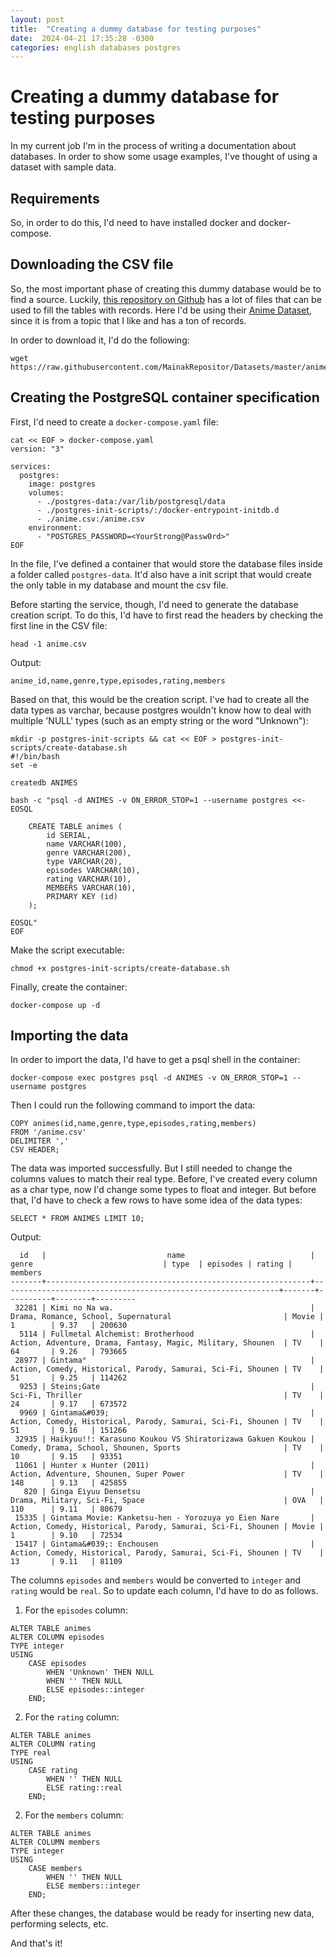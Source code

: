 ```yaml
---
layout: post
title:  "Creating a dummy database for testing purposes"
date:  2024-04-21 17:35:28 -0300 
categories: english databases postgres 
---
```


# Creating a dummy database for testing purposes 

In my current job I'm in the process of writing a documentation about databases. In order to show some usage examples, I've thought of using a dataset with sample data.

## Requirements

So, in order to do this, I'd need to have installed docker and docker-compose.

## Downloading the CSV file

So, the most important phase of creating this dummy database would be to find a source. Luckily, [this repository on Github](https://github.com/MainakRepositor/Datasets) has a lot of files that can be used to fill the tables with records. Here I'd be using their [Anime Dataset](https://github.com/MainakRepositor/Datasets/blob/master/anime.csv), since it is from a topic that I like and has a ton of records.

In order to download it, I'd do the following:
```
wget https://raw.githubusercontent.com/MainakRepositor/Datasets/master/anime.csv
```

## Creating the PostgreSQL container specification

First, I'd need to create a `docker-compose.yaml` file:

```
cat << EOF > docker-compose.yaml
version: "3"

services:
  postgres:
    image: postgres
    volumes:
      - ./postgres-data:/var/lib/postgresql/data
      - ./postgres-init-scripts/:/docker-entrypoint-initdb.d
      - ./anime.csv:/anime.csv
    environment:
      - "POSTGRES_PASSWORD=<YourStrong@Passw0rd>"
EOF
```

In the file, I've defined a container that would store the database files inside a folder called `postgres-data`. It'd also have a init script that would create the only table in my database and mount the csv file.

Before starting the service, though, I'd need to generate the database creation script. To do this, I'd have to first read the headers by checking the first line in the CSV file:

```
head -1 anime.csv
```

Output:
```
anime_id,name,genre,type,episodes,rating,members
```

Based on that, this would be the creation script. I've had to create all the data types as varchar, because postgres wouldn't know how to deal with multiple 'NULL' types (such as an empty string or the word "Unknown"):
```
mkdir -p postgres-init-scripts && cat << EOF > postgres-init-scripts/create-database.sh
#!/bin/bash
set -e

createdb ANIMES

bash -c "psql -d ANIMES -v ON_ERROR_STOP=1 --username postgres <<-EOSQL

    CREATE TABLE animes (
        id SERIAL,
        name VARCHAR(100),
        genre VARCHAR(200),
        type VARCHAR(20),
        episodes VARCHAR(10),
        rating VARCHAR(10),
        MEMBERS VARCHAR(10),
        PRIMARY KEY (id)
    );

EOSQL"
EOF
```

Make the script executable:
```
chmod +x postgres-init-scripts/create-database.sh
```

Finally, create the container:
```
docker-compose up -d 
```

## Importing the data

In order to import the data, I'd have to get a psql shell in the container:

```
docker-compose exec postgres psql -d ANIMES -v ON_ERROR_STOP=1 --username postgres 
```

Then I could run the following command to import the data:
```
COPY animes(id,name,genre,type,episodes,rating,members)
FROM '/anime.csv'
DELIMITER ','
CSV HEADER;
```

The data was imported successfully. But I still needed to change the columns values to match their real type. Before, I've created every column as a char type, now I'd change some types to float and integer. But before that, I'd have to check a few rows to have some idea of the data types:

```
SELECT * FROM ANIMES LIMIT 10;
```

Output:
```
  id   |                           name                            |                            genre                             | type  | episodes | rating | members 
-------+-----------------------------------------------------------+--------------------------------------------------------------+-------+----------+--------+---------
 32281 | Kimi no Na wa.                                            | Drama, Romance, School, Supernatural                         | Movie | 1        | 9.37   | 200630
  5114 | Fullmetal Alchemist: Brotherhood                          | Action, Adventure, Drama, Fantasy, Magic, Military, Shounen  | TV    | 64       | 9.26   | 793665
 28977 | Gintama°                                                  | Action, Comedy, Historical, Parody, Samurai, Sci-Fi, Shounen | TV    | 51       | 9.25   | 114262
  9253 | Steins;Gate                                               | Sci-Fi, Thriller                                             | TV    | 24       | 9.17   | 673572
  9969 | Gintama&#039;                                             | Action, Comedy, Historical, Parody, Samurai, Sci-Fi, Shounen | TV    | 51       | 9.16   | 151266
 32935 | Haikyuu!!: Karasuno Koukou VS Shiratorizawa Gakuen Koukou | Comedy, Drama, School, Shounen, Sports                       | TV    | 10       | 9.15   | 93351
 11061 | Hunter x Hunter (2011)                                    | Action, Adventure, Shounen, Super Power                      | TV    | 148      | 9.13   | 425855
   820 | Ginga Eiyuu Densetsu                                      | Drama, Military, Sci-Fi, Space                               | OVA   | 110      | 9.11   | 80679
 15335 | Gintama Movie: Kanketsu-hen - Yorozuya yo Eien Nare       | Action, Comedy, Historical, Parody, Samurai, Sci-Fi, Shounen | Movie | 1        | 9.10   | 72534
 15417 | Gintama&#039;: Enchousen                                  | Action, Comedy, Historical, Parody, Samurai, Sci-Fi, Shounen | TV    | 13       | 9.11   | 81109
```

The columns `episodes` and `members` would be converted to `integer` and `rating` would be `real`. So to update each column, I'd have to do as follows.

1. For the `episodes` column:
```
ALTER TABLE animes
ALTER COLUMN episodes
TYPE integer
USING
    CASE episodes
        WHEN 'Unknown' THEN NULL
        WHEN '' THEN NULL
        ELSE episodes::integer
    END;
```

2. For the `rating` column:
```
ALTER TABLE animes
ALTER COLUMN rating
TYPE real
USING
    CASE rating
        WHEN '' THEN NULL
        ELSE rating::real
    END;
```

2. For the `members` column:
```
ALTER TABLE animes
ALTER COLUMN members
TYPE integer
USING
    CASE members
        WHEN '' THEN NULL
        ELSE members::integer
    END;
```

After these changes, the database would be ready for inserting new data, performing selects, etc.

And that's it!
